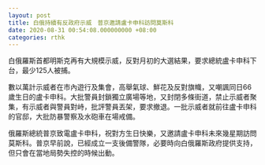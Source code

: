 ```yaml
---
layout: post
title: 白俄持續有反政府示威　普京邀請盧卡申科訪問莫斯科
date: 2020-08-31 00:54:08.000000000 +08:00
categories: rthk
---
```


白俄羅斯首都明斯克再有大規模示威，反對月初的大選結果，要求總統盧卡申科下台，最少125人被捕。

數以萬計示威者在市內遊行及集會，高舉氣球、鮮花及反對旗幟，又嘲諷同日66歲生日的盧卡申科。大批警員封鎖獨立廣場等地，又封閉多條街道，禁止示威者聚集，有示威者與警員對峙，批評警員丟架，要求撤退。一批示威者就前往盧卡申科的官邸，大批防暴警察及水砲車在場戒備。

俄羅斯總統普京致電盧卡申科，祝對方生日快樂，又邀請盧卡申科未來幾星期訪問莫斯科。普京早前說，已經成立一支後備警隊，必要時向白俄羅斯政府提供支持，但只會在當地局勢失控的時候出動。
